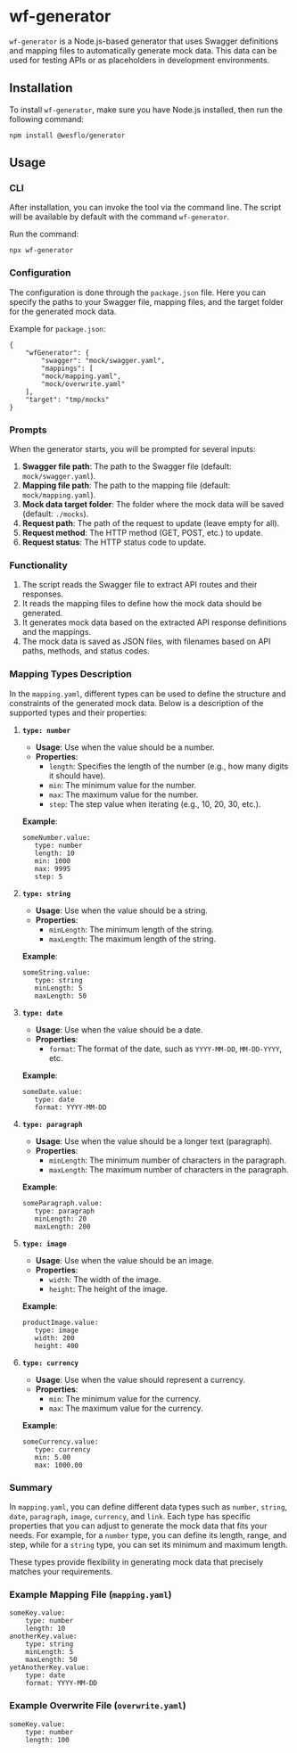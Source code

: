 # wf-generator

`wf-generator` is a Node.js-based generator that uses Swagger definitions and mapping files to automatically generate
mock data. This data can be used for testing APIs or as placeholders in development environments.

## Installation

To install `wf-generator`, make sure you have Node.js installed, then run the following command:

`npm install @wesflo/generator`

## Usage

### CLI

After installation, you can invoke the tool via the command line. The script will be available by default with the
command `wf-generator`.

Run the command:

` npx wf-generator `

### Configuration

The configuration is done through the `package.json` file. Here you can specify the paths to your Swagger file, mapping
files, and the target folder for the generated mock data.

Example for `package.json`:

```
{
    "wfGenerator": {
        "swagger": "mock/swagger.yaml",
        "mappings": [
        "mock/mapping.yaml",
        "mock/overwrite.yaml"
    ],
    "target": "tmp/mocks"
}
```

### Prompts

When the generator starts, you will be prompted for several inputs:

1. **Swagger file path**: The path to the Swagger file (default: `mock/swagger.yaml`).
2. **Mapping file path**: The path to the mapping file (default: `mock/mapping.yaml`).
3. **Mock data target folder**: The folder where the mock data will be saved (default: `./mocks`).
4. **Request path**: The path of the request to update (leave empty for all).
5. **Request method**: The HTTP method (GET, POST, etc.) to update.
6. **Request status**: The HTTP status code to update.

### Functionality

1. The script reads the Swagger file to extract API routes and their responses.
2. It reads the mapping files to define how the mock data should be generated.
3. It generates mock data based on the extracted API response definitions and the mappings.
4. The mock data is saved as JSON files, with filenames based on API paths, methods, and status codes.

### Mapping Types Description

In the `mapping.yaml`, different types can be used to define the structure and constraints of the generated mock data.
Below is a description of the supported types and their properties:

1. **`type: number`**
    - **Usage**: Use when the value should be a number.
    - **Properties**:
        - `length`: Specifies the length of the number (e.g., how many digits it should have).
        - `min`: The minimum value for the number.
        - `max`: The maximum value for the number.
        - `step`: The step value when iterating (e.g., 10, 20, 30, etc.).

   **Example**:
   ```
   someNumber.value:
      type: number
      length: 10
      min: 1000
      max: 9995
      step: 5
   ```

2. **`type: string`**
    - **Usage**: Use when the value should be a string.
    - **Properties**:
        - `minLength`: The minimum length of the string.
        - `maxLength`: The maximum length of the string.

   **Example**:
   ```
   someString.value:
      type: string
      minLength: 5
      maxLength: 50
   ```

3. **`type: date`**
    - **Usage**: Use when the value should be a date.
    - **Properties**:
        - `format`: The format of the date, such as `YYYY-MM-DD`, `MM-DD-YYYY`, etc.

   **Example**:
   ```
   someDate.value:
      type: date
      format: YYYY-MM-DD
   ```

4. **`type: paragraph`**
    - **Usage**: Use when the value should be a longer text (paragraph).
    - **Properties**:
        - `minLength`: The minimum number of characters in the paragraph.
        - `maxLength`: The maximum number of characters in the paragraph.

   **Example**:
   ```
   someParagraph.value:
      type: paragraph
      minLength: 20
      maxLength: 200
   ```

5. **`type: image`**
    - **Usage**: Use when the value should be an image.
    - **Properties**:
        - `width`: The width of the image.
        - `height`: The height of the image.

   **Example**:
   ```
   productImage.value:
      type: image
      width: 200
      height: 400
   ```

6. **`type: currency`**
    - **Usage**: Use when the value should represent a currency.
    - **Properties**:
        - `min`: The minimum value for the currency.
        - `max`: The maximum value for the currency.

   **Example**:
   ```
   someCurrency.value:
      type: currency
      min: 5.00
      max: 1000.00
   ```

### Summary

In `mapping.yaml`, you can define different data types such
as `number`, `string`, `date`, `paragraph`, `image`, `currency`, and `link`. Each type has specific properties that you
can adjust to generate the mock data that fits your needs. For example, for a `number` type, you can define its length,
range, and step, while for a `string` type, you can set its minimum and maximum length.

These types provide flexibility in generating mock data that precisely matches your requirements.

### Example Mapping File (`mapping.yaml`)

```
someKey.value:
    type: number
    length: 10
anotherKey.value:
    type: string
    minLength: 5
    maxLength: 50
yetAnotherKey.value:
    type: date
    format: YYYY-MM-DD
```

### Example Overwrite File (`overwrite.yaml`)

```
someKey.value:
    type: number
    length: 100
```
